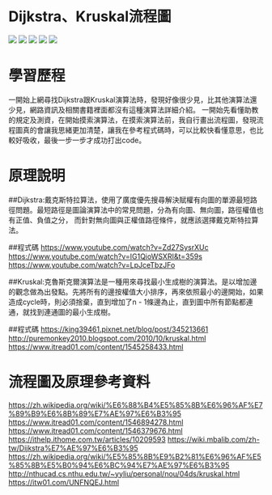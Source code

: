 # Dijkstra、Kruskal流程圖
![](https://imgur.com/r0QgnM6.jpg)
![](https://imgur.com/CsQePyB.jpg)
![](https://imgur.com/ZTfimO0.jpg)
![](https://imgur.com/9uSMYAa.jpg)
![](https://imgur.com/JiZFw9u.jpg)

# 學習歷程
一開始上網尋找Dijkstra跟Kruskal演算法時，發現好像很少見，比其他演算法還少見，網路資訊及相關書籍裡面都沒有這種演算法詳細介紹。
一開始先看懂助教的規定及測資，在開始摸索演算法，在摸索演算法前，我自行畫出流程圖，發現流程圖真的會讓我思緒更加清楚，讓我在參考程式碼時，可以比較快看懂意思，也比較好吸收，最後一步一步才成功打出code。
# 原理說明
##Dijkstra:戴克斯特拉算法，使用了廣度優先搜尋解決賦權有向圖的單源最短路徑問題。最短路徑是圖論演算法中的常見問題，分為有向圖、無向圖，路徑權值也有正值、負值之分， 而針對無向圖與正權值路徑條件，就應該選擇戴克斯特拉算法。

##程式碼
https://www.youtube.com/watch?v=Zd27SysrXUc
https://www.youtube.com/watch?v=IG1QioWSXRI&t=359s
https://www.youtube.com/watch?v=LpJceTbzJFo

##Kruskal:克魯斯克爾演算法是一種用來尋找最小生成樹的演算法。是以增加邊的觀念做為出發點。先將所有的邊按權值大小排序，再來依照最小的邊開始，如果造成cycle時，則必須捨棄，直到增加了n - 1條邊為止，直到圖中所有節點都連通，就找到連通圖的最小生成樹。

##程式碼
https://king39461.pixnet.net/blog/post/345213661
http://puremonkey2010.blogspot.com/2010/10/kruskal.html
https://www.itread01.com/content/1545258433.html

# 流程圖及原理參考資料
https://zh.wikipedia.org/wiki/%E6%88%B4%E5%85%8B%E6%96%AF%E7%89%B9%E6%8B%89%E7%AE%97%E6%B3%95
https://www.itread01.com/content/1546894278.html
https://www.itread01.com/content/1546379676.html
https://ithelp.ithome.com.tw/articles/10209593
https://wiki.mbalib.com/zh-tw/Dijkstra%E7%AE%97%E6%B3%95
https://zh.wikipedia.org/wiki/%E5%85%8B%E9%B2%81%E6%96%AF%E5%85%8B%E5%B0%94%E6%BC%94%E7%AE%97%E6%B3%95
http://nthucad.cs.nthu.edu.tw/~yyliu/personal/nou/04ds/kruskal.html
https://itw01.com/UNFNQEJ.html


